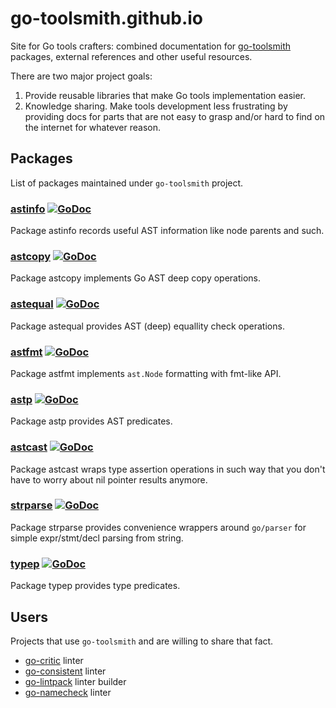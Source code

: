 # go-toolsmith.github.io

Site for Go tools crafters: combined documentation for [go-toolsmith](https://github.com/go-toolsmith)
packages, external references and other useful resources.

There are two major project goals:
1. Provide reusable libraries that make Go tools implementation easier.
2. Knowledge sharing. Make tools development less frustrating by providing docs for parts that are not easy to grasp and/or hard to find on the internet for whatever reason.

## Packages

List of packages maintained under `go-toolsmith` project.

### [astinfo](https://github.com/go-toolsmith/astinfo) [![GoDoc](https://godoc.org/github.com/go-toolsmith.astinfo?status.svg)](https://godoc.org/github.com/go-toolsmith.astinfo)

Package astinfo records useful AST information like node parents and such.

### [astcopy](https://github.com/go-toolsmith/astcopy) [![GoDoc](https://godoc.org/github.com/go-toolsmith/astcopy?status.svg)](https://godoc.org/github.com/go-toolsmith/astcopy)

Package astcopy implements Go AST deep copy operations. 

### [astequal](https://github.com/go-toolsmith/astequal) [![GoDoc](https://godoc.org/github.com/go-toolsmith/astequal?status.svg)](https://godoc.org/github.com/go-toolsmith/astequal)

Package astequal provides AST (deep) equallity check operations. 

### [astfmt](https://github.com/go-toolsmith/astfmt) [![GoDoc](https://godoc.org/github.com/go-toolsmith/astfmt?status.svg)](https://godoc.org/github.com/go-toolsmith/astfmt)

Package astfmt implements `ast.Node` formatting with fmt-like API. 

### [astp](https://github.com/go-toolsmith/astp) [![GoDoc](https://godoc.org/github.com/go-toolsmith/astp?status.svg)](https://godoc.org/github.com/go-toolsmith/astp)

Package astp provides AST predicates. 

### [astcast](https://github.com/go-toolsmith/astcast) [![GoDoc](https://godoc.org/github.com/go-toolsmith/astcast?status.svg)](https://godoc.org/github.com/go-toolsmith/astcast)

 Package astcast wraps type assertion operations in such way that you don't have to worry about nil pointer results anymore. 

### [strparse](https://github.com/go-toolsmith/strparse) [![GoDoc](https://godoc.org/github.com/go-toolsmith/strparse?status.svg)](https://godoc.org/github.com/go-toolsmith/strparse)

Package strparse provides convenience wrappers around `go/parser` for simple expr/stmt/decl parsing from string. 

### [typep](https://github.com/go-toolsmith/typep) [![GoDoc](https://godoc.org/github.com/go-toolsmith/typep?status.svg)](https://godoc.org/github.com/go-toolsmith/typep)

Package typep provides type predicates.

## Users

Projects that use `go-toolsmith` and are willing to share that fact.

* [go-critic](https://github.com/go-critic/go-critic) linter
* [go-consistent](https://github.com/Quasilyte/go-consistent) linter
* [go-lintpack](https://github.com/go-lintpack/lintpack) linter builder
* [go-namecheck](https://github.com/Quasilyte/go-namecheck) linter
